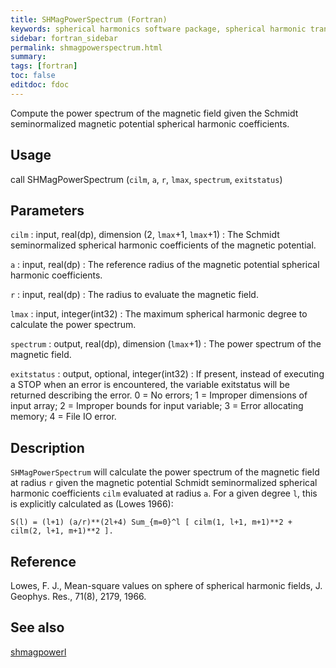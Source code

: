 ```yaml
---
title: SHMagPowerSpectrum (Fortran)
keywords: spherical harmonics software package, spherical harmonic transform, legendre functions, multitaper spectral analysis, fortran, Python, gravity, magnetic field
sidebar: fortran_sidebar
permalink: shmagpowerspectrum.html
summary:
tags: [fortran]
toc: false
editdoc: fdoc
---
```


Compute the power spectrum of the magnetic field given the Schmidt seminormalized magnetic potential spherical harmonic coefficients.

## Usage

call SHMagPowerSpectrum (`cilm`, `a`, `r`, `lmax`, `spectrum`, `exitstatus`)

## Parameters

`cilm` : input, real(dp), dimension (2, `lmax`+1, `lmax`+1)
:   The Schmidt seminormalized spherical harmonic coefficients of the magnetic potential.

`a` : input, real(dp)
:   The reference radius of the magnetic potential spherical harmonic coefficients.

`r` : input, real(dp)
:   The radius to evaluate the magnetic field.

`lmax` : input, integer(int32)
:   The maximum spherical harmonic degree to calculate the power spectrum.

`spectrum` : output, real(dp), dimension (`lmax`+1)
:   The power spectrum of the magnetic field.

`exitstatus` : output, optional, integer(int32)
:   If present, instead of executing a STOP when an error is encountered, the variable exitstatus will be returned describing the error. 0 = No errors; 1 = Improper dimensions of input array; 2 = Improper bounds for input variable; 3 = Error allocating memory; 4 = File IO error.

## Description

`SHMagPowerSpectrum` will calculate the power spectrum of the magnetic field at radius `r` given the magnetic potential Schmidt seminormalized spherical harmonic coefficients `cilm` evaluated at radius `a`. For a given degree `l`, this is explicitly calculated as (Lowes 1966):

`S(l) = (l+1) (a/r)**(2l+4) Sum_{m=0}^l [ cilm(1, l+1, m+1)**2 + cilm(2, l+1, m+1)**2 ].`

## Reference

Lowes, F. J., Mean-square values on sphere of spherical harmonic fields, J. Geophys. Res., 71(8), 2179, 1966.

## See also

[shmagpowerl](shmagpowerl.html)
